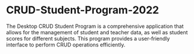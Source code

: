 # CRUD-Student-Program-2022
The Desktop CRUD Student Program is a comprehensive application that allows for the management of student and teacher data, as well as student scores for different subjects. This program provides a user-friendly interface to perform CRUD operations efficiently.
